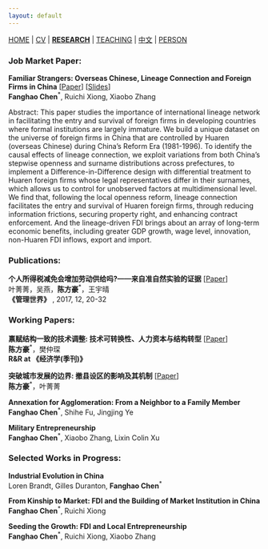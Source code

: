 ```yaml
---
layout: default
---
```


[HOME](./index.md) | [CV](./assets/FanghaoChen_AcademiaCV_eng-210821.pdf) | [**RESEARCH**](./) | [TEACHING](./teaching.md) | [中文](./Chinese.md) | [PERSON](./person.md)

### Job Market Paper:

**Familiar Strangers: Overseas Chinese, Lineage Connection and Foreign Firms in China** [[Paper](./assets/JMP_210811.pdf)] [[Slides](./assets/familiar_stranger_slides_210703.pdf)]<br/>
**Fanghao Chen**<sup>*</sup>, Ruichi Xiong, Xiaobo Zhang

Abstract: This paper studies the importance of international lineage network in facilitating the entry and survival of foreign firms in developing countries where formal institutions are largely immature. We build a unique dataset on the universe of foreign firms in China that are controlled by Huaren (overseas Chinese) during China’s Reform Era (1981-1996). To identify the causal effects of lineage connection, we exploit variations from both China’s stepwise openness and surname distributions across prefectures, to implement a Difference-in-Difference design with differential treatment to Huaren foreign firms whose legal representatives differ in their surnames, which allows us to control for unobserved factors at multidimensional level. We find that, following the local openness reform, lineage connection facilitates the entry and survival of Huaren foreign firms, through reducing information frictions, securing property right, and enhancing contract enforcement. And the lineage-driven FDI brings about an array of long-term economic benefits, including greater GDP growth, wage level, innovation, non-Huaren FDI inflows, export and import.

### Publications:
  
**个人所得税减免会增加劳动供给吗?——来自准自然实验的证据** [[Paper](./http://www.cnki.com.cn/Article/CJFDTOTAL-GLSJ201712009.htm)] <br/>
叶菁菁，吴燕，**陈方豪**<sup>*</sup>，王宇晴 <br/>
**《管理世界》** , 2017, 12, 20-32

### Working Papers:

**禀赋结构一致的技术调整: 技术可转换性、人力资本与结构转型** [[Paper](./assets/techchange_paper.pdf)] <br/>
**陈方豪**<sup>*</sup>，樊仲琛 <br/>
**R&R at 《经济学(季刊)》** 

**突破城市发展的边界: 撤县设区的影响及其机制** [[Paper](./assets/annex_paper.pdf)] <br/>
**陈方豪**<sup>*</sup>，叶菁菁

**Annexation for Agglomeration: From a Neighbor to a Family Member** <br/>
**Fanghao Chen**<sup>*</sup>, Shihe Fu, Jingjing Ye

**Military Entrepreneurship** <br/>
**Fanghao Chen**<sup>*</sup>, Xiaobo Zhang, Lixin Colin Xu

### Selected Works in Progress:

**Industrial Evolution in China** <br/>
Loren Brandt, Gilles Duranton, **Fanghao Chen**<sup>*</sup>

**From Kinship to Market: FDI and the Building of Market Institution in China** <br/>
**Fanghao Chen**<sup>*</sup>, Ruichi Xiong

**Seeding the Growth: FDI and Local Entrepreneurship** <br/>
**Fanghao Chen**<sup>*</sup>, Ruichi Xiong, Xiaobo Zhang
